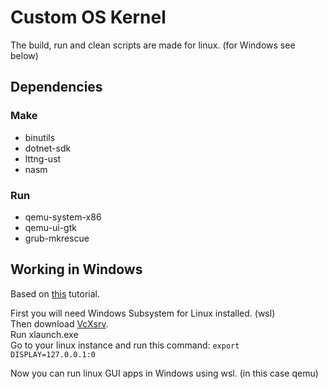 # Custom OS Kernel
The build, run and clean scripts are made for linux. (for Windows see below)<br/>

## Dependencies
### Make
- binutils
- dotnet-sdk
- lttng-ust
- nasm
### Run
- qemu-system-x86
- qemu-ui-gtk
- grub-mkrescue

## Working in Windows
Based on [this](https://www.youtube.com/watch?v=4SZXbl9KVsw) tutorial.<br/>

First you will need Windows Subsystem for Linux installed. (wsl)<br/>
Then download [VcXsrv](https://sourceforge.net/projects/vcxsrv).<br/>
Run xlaunch.exe<br/>
Go to your linux instance and run this command:
``export DISPLAY=127.0.0.1:0``<br/>

Now you can run linux GUI apps in Windows using wsl. (in this case qemu)
